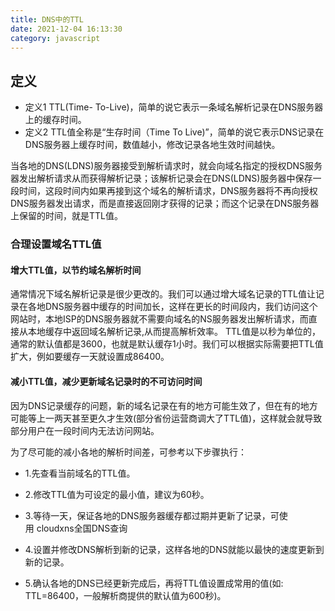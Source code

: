 ```yaml
---
title: DNS中的TTL
date: 2021-12-04 16:13:30
category: javascript
---
```

## 定义
- 定义1
TTL(Time- To-Live)，简单的说它表示一条域名解析记录在DNS服务器上的缓存时间。
- 定义2
TTL值全称是“生存时间（Time To Live)”，简单的说它表示DNS记录在DNS服务器上缓存时间，数值越小，修改记录各地生效时间越快。

当各地的DNS(LDNS)服务器接受到解析请求时，就会向域名指定的授权DNS服务器发出解析请求从而获得解析记录；该解析记录会在DNS(LDNS)服务器中保存一段时间，这段时间内如果再接到这个域名的解析请求，DNS服务器将不再向授权DNS服务器发出请求，而是直接返回刚才获得的记录；而这个记录在DNS服务器上保留的时间，就是TTL值。

### 合理设置域名TTL值
#### 增大TTL值，以节约域名解析时间
通常情况下域名解析记录是很少更改的。我们可以通过增大域名记录的TTL值让记录在各地DNS服务器中缓存的时间加长，这样在更长的时间段内，我们访问这个网站时，本地ISP的DNS服务器就不需要向域名的NS服务器发出解析请求，而直接从本地缓存中返回域名解析记录,从而提高解析效率。
TTL值是以秒为单位的，通常的默认值都是3600，也就是默认缓存1小时。我们可以根据实际需要把TTL值扩大，例如要缓存一天就设置成86400。

#### 减小TTL值，减少更新域名记录时的不可访问时间
因为DNS记录缓存的问题，新的域名记录在有的地方可能生效了，但在有的地方可能等上一两天甚至更久才生效(部分省份运营商调大了TTL值)，这样就会就导致部分用户在一段时间内无法访问网站。

为了尽可能的减小各地的解析时间差，可参考以下步骤执行：

- 1.先查看当前域名的TTL值。

- 2.修改TTL值为可设定的最小值，建议为60秒。

- 3.等待一天，保证各地的DNS服务器缓存都过期并更新了记录，可使用 cloudxns全国DNS查询

- 4.设置并修改DNS解析到新的记录，这样各地的DNS就能以最快的速度更新到新的记录。

- 5.确认各地的DNS已经更新完成后，再将TTL值设置成常用的值(如: TTL=86400，一般解析商提供的默认值为600秒)。